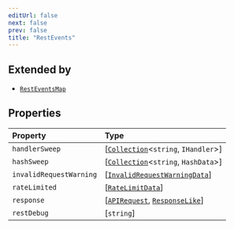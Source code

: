 ```yaml
---
editUrl: false
next: false
prev: false
title: "RestEvents"
---
```


## Extended by

- [`RestEventsMap`](/api/interfaces/resteventsmap/)

## Properties

| Property | Type |
| :------ | :------ |
| `handlerSweep` | [[`Collection`](/api/classes/collection/)\<`string`, `IHandler`\>] |
| `hashSweep` | [[`Collection`](/api/classes/collection/)\<`string`, `HashData`\>] |
| `invalidRequestWarning` | [[`InvalidRequestWarningData`](/api/interfaces/invalidrequestwarningdata/)] |
| `rateLimited` | [[`RateLimitData`](/api/interfaces/ratelimitdata/)] |
| `response` | [[`APIRequest`](/api/interfaces/apirequest/), [`ResponseLike`](/api/interfaces/responselike/)] |
| `restDebug` | [`string`] |
